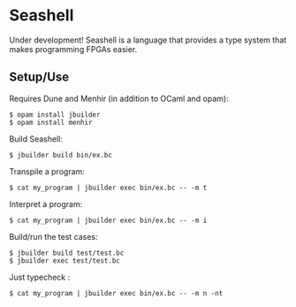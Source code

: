 # Seashell

Under development! Seashell is a language that provides a type system that makes programming FPGAs easier.

## Setup/Use

Requires Dune and Menhir (in addition to OCaml and opam):

	$ opam install jbuilder
	$ opam install menhir

Build Seashell:

	$ jbuilder build bin/ex.bc 

Transpile a program:

	$ cat my_program | jbuilder exec bin/ex.bc -- -m t

Interpret a program:

	$ cat my_program | jbuilder exec bin/ex.bc -- -m i

Build/run the test cases:

	$ jbuilder build test/test.bc
	$ jbuilder exec test/test.bc

Just typecheck :

	$ cat my_program | jbuilder exec bin/ex.bc -- -m n -nt
